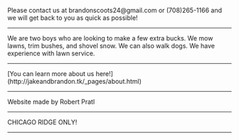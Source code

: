 <head> <script async src="//pagead2.googlesyndication.com/pagead/js/adsbygoogle.js"></script>
<script>
  (adsbygoogle = window.adsbygoogle || []).push({
    google_ad_client: "ca-pub-8151323309266940",
    enable_page_level_ads: true
  });
</script> </head>
<p> Please contact us at brandonscoots24@gmail.com or (708)265-1166 and we will get back to you as quick as possible! </p>
<hr>
<p> We are two boys who are looking to make a few extra bucks. We mow lawns, trim bushes, and shovel snow. We can also walk dogs. We have experience with lawn service.</p>
<hr>
[You can learn more about us here!](http://jakeandbrandon.tk/_pages/about.html)
<hr>
<p> Website made by Robert Pratl </p>
<hr>
<p> CHICAGO RIDGE ONLY! </p>
<hr>
